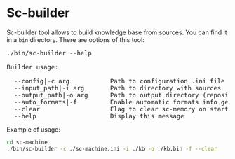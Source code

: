 # Sc-builder

Sc-builder tool allows to build knowledge base from sources. You can find it in a `bin` directory.
There are options of this tool:

<pre>
./bin/sc-builder --help

Builder usage:

  --config|-c arg           Path to configuration .ini file
  --input_path|-i arg       Path to directory with sources
  --output_path|-o arg      Path to output directory (repository)
  --auto_formats|-f         Enable automatic formats info generation
  --clear                   Flag to clear sc-memory on start
  --help                    Display this message
</pre>

Example of usage:

```sh
cd sc-machine
./bin/sc-builder -c ./sc-machine.ini -i ./kb -o ./kb.bin -f --clear
```
